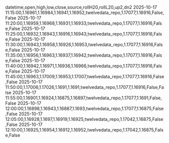 datetime,open,high,low,close,source,rollH20,rollL20,up2,dn2
2025-10-17 11:15:00,1.16961,1.16984,1.16941,1.16952,twelvedata_repo,1.17077,1.16916,False,False
2025-10-17 11:20:00,1.16959,1.16968,1.16931,1.16933,twelvedata_repo,1.17077,1.16916,False,False
2025-10-17 11:25:00,1.16932,1.16943,1.16916,1.16943,twelvedata_repo,1.17077,1.16916,False,False
2025-10-17 11:30:00,1.16943,1.16958,1.16926,1.16953,twelvedata_repo,1.17077,1.16916,False,False
2025-10-17 11:35:00,1.16956,1.16963,1.16937,1.16942,twelvedata_repo,1.17077,1.16916,False,False
2025-10-17 11:40:00,1.16942,1.16971,1.16936,1.16966,twelvedata_repo,1.17077,1.16916,False,False
2025-10-17 11:45:00,1.16963,1.17009,1.16953,1.17007,twelvedata_repo,1.17077,1.16916,False,False
2025-10-17 11:50:00,1.17006,1.17026,1.1691,1.1691,twelvedata_repo,1.17077,1.16916,False,False
2025-10-17 11:55:00,1.16901,1.16924,1.16875,1.16897,twelvedata_repo,1.17077,1.1691,False,False
2025-10-17 12:00:00,1.16898,1.16943,1.16887,1.1693,twelvedata_repo,1.17077,1.16875,False,False
2025-10-17 12:05:00,1.16928,1.1697,1.16919,1.16925,twelvedata_repo,1.17042,1.16875,False,False
2025-10-17 12:10:00,1.16925,1.16954,1.16912,1.16952,twelvedata_repo,1.17042,1.16875,False,False
